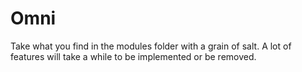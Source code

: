 # Omni
 
Take what you find in the modules folder with a grain of salt. A lot of features will take a while to be implemented or be removed.
